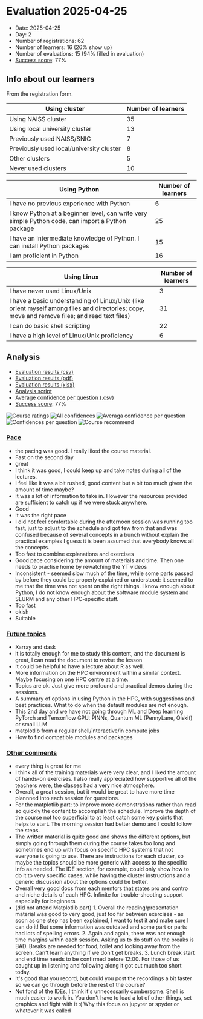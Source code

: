 # Evaluation 2025-04-25

- Date: 2025-04-25
- Day: 2
- Number of registrations: 62
- Number of learners: 16 (26% show up)
- Number of evaluations: 15 (94% filled in evaluation)
- [Success score](success_score.txt): 77%

## Info about our learners

From the registration form.

Using cluster                           |Number of learners
----------------------------------------|------------------
Using NAISS cluster                     |35	
Using local university cluster			    |13	
Previously used NAISS/SNIC 		     	    |7	
Previously used local/university cluster|8	
Other clusters 		     		              |5	
Never used clusters 				            |10	
					
					
Using Python                                                                                     |Number of learners
-------------------------------------------------------------------------------------------------|------------------
I have no previous experience with Python					                                     |6
I know Python at a beginner level, can write very simple Python code, can import a Python package|25
I have an intermediate knowledge of Python. I can install Python packages					     |15
I am proficient in Python					                                                     |16
					
					
Using Linux                                                                                                                                  |Number of learners
---------------------------------------------------------------------------------------------------------------------------------------------|-------------------
I have never used Linux/Unix					                                                                                             |3
I have a basic understanding of Linux/Unix (like orient myself among files and directories; copy, move and remove files; and read text files)|31
I can do basic shell scripting					                                                                                             |22
I have a high level of Linux/Unix proficiency					                                                                             |6

## Analysis

- [Evaluation results (csv)](evaluation_20250425_day_2.csv)
- [Evaluation results (pdf)](evaluation_20250425_day_2.pdf)
- [Evaluation results (xlsx)](evaluation_20250425_day_2.xlsx)
- [Analysis script](analyse.R)
- [Average confidence per question (.csv)](average_confidences.csv)
- [Success score](success_score.txt): 77%

![Course ratings](course_rating.png)
![All confidences](all_confidences.png)
![Averaga confidence per question](average_confidences_per_question.png)
![Confidences per question](confidences_per_question.png)
![Course recommend](recommend.png)

### [Pace](pace.txt)

- the pacing was good. I really liked the course material.
- Fast on the second day
- great
- I think it was good, I could keep up and take notes during all of the lectures.
- I feel like it was a bit rushed, good content but a bit too much given the amount of time maybe?
- It was a lot of information to take in. However the resources provided are sufficient to catch up if we were stuck anywhere.
- Good
- It was the right pace
- I did not feel comfortable during the afternoon session was running too fast, just to adjust to the schedule and got few from that and was confused because of several concepts in a bunch without explain the practical examples I guess it is been assumed that everybody knows all the concepts.
- Too fast to combine explanations and exercises
- Good pace considering the amount of materials and time. Then one needs to practise home by rewatching the YT videos
- Inconsistent - seemed slow much of the time, while some parts passed by before they could be properly explained or understood: it seemed to me that the time was not spent on the right things. I know enough about Python, I do not know enough about the software module system and SLURM and any other HPC-specific stuff.
- Too fast
- okish
- Suitable

### [Future topics](future_topics.txt)

- Xarray and dask
- it is totally enough for me to study this content, and the document is great, I can read the document to revise the lesson
- It could be helpful to have a lecture about R as well.
- More information on the HPC environment within a similar context. Maybe focusing on one HPC centre at a time.
- Topics are ok. Just give more profound and practical demos during the sessions.
- A summary of options in using Python in the HPC, with suggestions and best practices. What to do when the default modules are not enough.
- This 2nd day and we have not going through ML and Deep learning PyTorch and Tensorflow GPU: PINNs, Quantum ML (PennyLane, Qiskit) or small LLM
- matplotlib from a regular shell/interactive/in compute jobs
- How to find compatible modules and packages

### [Other comments](comments.txt)

- every thing is great for me
- I think all of the training materials were very clear, and I liked the amount of hands-on exercises. I also really appreciated how supportive all of the teachers were, the classes had a very nice atmosphere.
- Overall, a great session, but it would be great to have more time plannned into each session for questions.
- For the matplotlib part: to improve more demonstrations rather than read so quickly the content to accomplish the schedule. Improve the depth of the course not too superficial to at least catch some key points that helps to start.  The morning session had better demo and I could follow the steps.
- The written material is quite good and shows the different options, but simply going through them during the course takes too long and sometimes end up with focus on specific HPC systems that not everyone is going to use. There are instructions for each cluster, so maybe the topics should be more generic with access to the specific info as needed. The IDE section, for example, could only show how to do it to very specific cases, while having the cluster instructions and a generic discussion about the options could be better.
- Overall very good docs from each mentors that states pro and contro and niche details of each HPC. Infinite for trouble-shooting support especially for beginners
- (did not attend Matplotlib part) 1. Overall the reading/presentation material was good to very good, just too far between exercises - as soon as one step has been explained, I want to test it and make sure I can do it! But some information was outdated and some part or parts had lots of spelling errors.  2. Again and again, there was not enough time margins within each session. Asking us to do stuff on the breaks is BAD. Breaks are needed for food, toilet and looking away from the screen. Can't learn anything if we don't get breaks.  3. Lunch break start and end time needs to be confirmed before 12:00. For those of us caught up in listening and following along it got cut much too short today.
- It's good that you record, but could you post the recordings a bit faster so we can go through before the rest of the course?
- Not fond of the IDEs, I think it's unnecessarily cumbersome. Shell is much easier to work in. You don't have to load a lot of other things, set graphics and fight with it :( Why this focus on jupyter or spyder or whatever it was called
